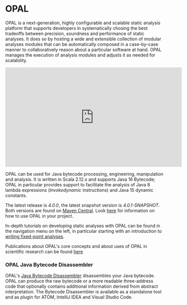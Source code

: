 # OPAL

OPAL is a next-generation, highly configurable and scalable static analysis platform that supports developers in systematically chosing the best tradeoffs between precision, soundness and performance of static analyses.
It does so by hosting a wide and extensible collection of modular analyses modules that can be automatically composed in a case-by-case manner to collaboratively reason about a particular software at hand.
OPAL manages the execution of analysis modules and adjusts it as needed for scalability.<center><iframe width="560" height="315" src="https://www.youtube-nocookie.com/embed/ktfqa2q6o8M" title="YouTube video player" frameborder="0" allow="accelerometer; autoplay; clipboard-write; encrypted-media; gyroscope; picture-in-picture" allowfullscreen></iframe></center>

OPAL can be used for Java bytecode processing, engineering, manipulation and analysis.
It is written in Scala 2.12.x and supports Java 16 Bytecode; OPAL in particular provides support to facilitate the analysis of Java 8 lambda expressions (*Invokedynamic* instructions) and Java 15 dynamic constants. 

The latest release is *4.0.0*, the latest snapshot version is *4.0.1-SNAPSHOT*.
Both versions are found on [Maven Central](https://search.maven.org/#search%7Cga%7C1%7Cde.opal-project).
Look [here](/UsingOPAL.html) for information on how to use OPAL in your project.

In-depth tutorials on developing static analyses with OPAL can be found in the navigation menu on the left, in particular starting with an introduction to [writing fixed-point analyses](/tutorial/FixedPointAnalyses.html).

Publications about OPAL's core concepts and about uses of OPAL in scientific research can be found [here](/Publications.html)

[comment]: ## "OPAL based Tools"

[comment]: # "### BugPicker"

[comment]: # "Find bugs in your Java project using [BugPicker](tools/bugpicker/index.php)."

### OPAL Java Bytecode Disassembler

OPAL's [Java Bytecode Disassembler](DeveloperTools.html) disassembles your Java bytecode.
OPAL can produce the raw bytecode or a more readable three-address code that optionally contains additional information derived from abstract interpretation.
The Bytecode Disassembler is available as a standalone tool and as plugin for ATOM, IntelliJ IDEA and Visual Studio Code.